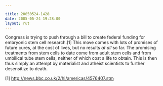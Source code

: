 ```yaml
---

title: 20050524-1428
date: 2005-05-24 19:28:00
layout: rut
---
```


<p>Congress is trying to push through a bill to create federal
funding for embryonic stem cell research.[1] This move comes with
lots of promises of future cures, at the cost of lives, but no
results <em>at all</em> so far.  The promising treatments from
stem cells to date come from adult stem cells and from umbilical
tube stem cells, neither of which cost a life to obtain.  This is
then thus simply an attempt by materialist and atheist scientists
to further desensitize to death.</p>

[1] http://news.bbc.co.uk/2/hi/americas/4576407.stm

